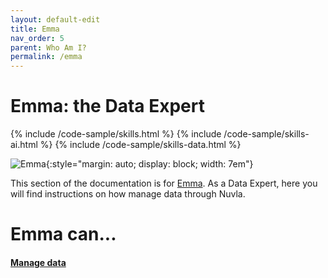 ```yaml
---
layout: default-edit
title: Emma
nav_order: 5
parent: Who Am I?
permalink: /emma
---
```



# Emma: the Data Expert

{% include /code-sample/skills.html %} {% include /code-sample/skills-ai.html %}  {% include /code-sample/skills-data.html %} 

![Emma](/docs/assets/emma.png){:style="margin: auto; display: block; width: 7em"}


This section of the documentation is for [Emma](/whoami#emma-the-data-expert). As a Data Expert, here you will find instructions on how manage data through Nuvla.


# Emma can...

#### [Manage data](/nuvla/user-guide/manage-data)
